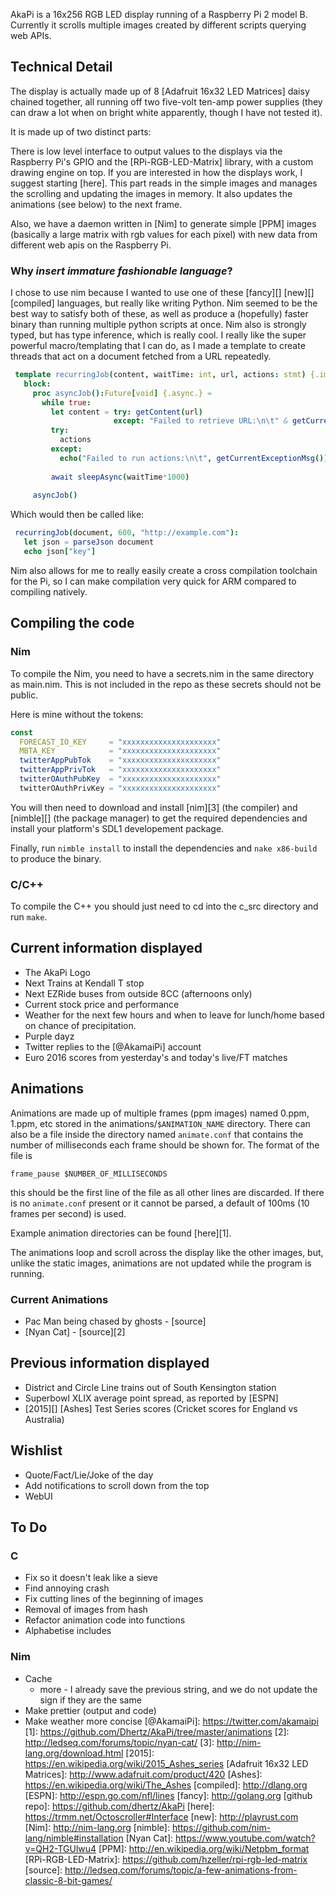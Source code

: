 AkaPi is a 16x256 RGB LED display running of a Raspberry Pi 2 model B.
Currently it scrolls multiple images created by different scripts
querying web APIs.

Technical Detail
----------------

The display is actually made up of 8 [Adafruit 16x32 LED Matrices] daisy
chained together, all running off two five-volt ten-amp power supplies
(they can draw a lot when on bright white apparently, though I have not
tested it).
 
It is made up of two distinct parts:

There is low level interface to output values to the displays via the
Raspberry Pi's GPIO and the [RPi-RGB-LED-Matrix] library, with a custom
drawing engine on top. If you are interested in how the displays work, I
suggest starting [here]. This part reads in the simple images and
manages the scrolling and updating the images in memory. It also updates
the animations (see below) to the next frame.

Also, we have a daemon written in [Nim] to generate simple [PPM] images
(basically a large matrix with rgb values for each pixel) with new data
from different web apis on the Raspberry Pi.

### Why *insert immature fashionable language*?

I chose to use nim because I wanted to use one of these [fancy][]
[new][] [compiled] languages, but really like writing Python. Nim seemed
to be the best way to satisfy both of these, as well as produce a
(hopefully) faster binary than running multiple python scripts at once.
Nim also is strongly typed, but has type inference, which is really
cool. I really like the super powerful macro/templating that I can do,
as I made a template to create threads that act on a document fetched
from a URL repeatedly.

```nim
 template recurringJob(content, waitTime: int, url, actions: stmt) {.immediate.} =
   block:
     proc asyncJob():Future[void] {.async.} =
       while true:
         let content = try: getContent(url)
                       except: "Failed to retrieve URL:\n\t" & getCurrentExceptionMsg()
         try:
           actions
         except:
           echo("Failed to run actions:\n\t", getCurrentExceptionMsg())
 
         await sleepAsync(waitTime*1000)
 
     asyncJob()
```

Which would then be called like:

```nim
 recurringJob(document, 600, "http://example.com"):
   let json = parseJson document
   echo json["key"]
```

Nim also allows for me to really easily create a cross compilation
toolchain for the Pi, so I can make compilation very quick for ARM
compared to compiling natively.

Compiling the code
------------------

### Nim
To compile the Nim, you need to have a secrets.nim in the same directory as main.nim. This is not included in the repo as these secrets should not be public.

Here is mine without the tokens:
```nim
const
  FORECAST_IO_KEY     = "xxxxxxxxxxxxxxxxxxxxx"
  MBTA_KEY            = "xxxxxxxxxxxxxxxxxxxxx"
  twitterAppPubTok    = "xxxxxxxxxxxxxxxxxxxxx"
  twitterAppPrivTok   = "xxxxxxxxxxxxxxxxxxxxx"
  twitterOAuthPubKey  = "xxxxxxxxxxxxxxxxxxxxx"
  twitterOAuthPrivKey = "xxxxxxxxxxxxxxxxxxxxx"

```

You will then need to download and install [nim][3] (the compiler) and [nimble][] (the package manager) to get the required dependencies and install your platform's SDL1 developement package.

Finally, run `nimble install` to install the dependencies and `nake x86-build` to produce the binary. 

### C/C++
To compile the C++ you should just need to cd into the c_src directory and run `make`.

Current information displayed
-----------------------------

-   The AkaPi Logo
-   Next Trains at Kendall T stop
-   Next EZRide buses from outside 8CC (afternoons only)
-   Current stock price and performance
-   Weather for the next few hours and when to leave for lunch/home
    based on chance of precipitation.
-   Purple dayz
-   Twitter replies to the [@AkamaiPi] account
-   Euro 2016 scores from yesterday's and today's live/FT matches

Animations
----------

Animations are made up of multiple frames (ppm images) named 0.ppm,
1.ppm, etc stored in the animations/`$ANIMATION_NAME` directory.
There can also be a file inside the directory named `animate.conf` 
that contains the number of milliseconds each frame should be shown 
for. The format of the file is

`frame_pause $NUMBER_OF_MILLISECONDS`

this should be the first line of the file as all other lines are
discarded. If there is no `animate.conf` present or it cannot be
parsed, a default of 100ms (10 frames per second) is used.

Example animation directories can be found [here][1].

The animations loop and scroll across the display like the other images,
but, unlike the static images, animations are not updated while the
program is running.

### Current Animations

-   Pac Man being chased by ghosts - [source]
-   [Nyan Cat] - [source][2]

Previous information displayed
------------------------------

-   District and Circle Line trains out of South Kensington station
-   Superbowl XLIX average point spread, as reported by [ESPN]
-   [2015][] [Ashes] Test Series scores (Cricket scores for England
    vs Australia)

Wishlist
--------

-   Quote/Fact/Lie/Joke of the day
-   Add notifications to scroll down from the top
-   WebUI

To Do
-----

### C

-   Fix so it doesn't leak like a sieve
-   Find annoying crash
-   Fix cutting lines of the beginning of images
-   Removal of images from hash
-   Refactor animation code into functions
-   Alphabetise includes

### Nim

-   Cache
    -   more - I already save the previous string, and we do not update
        the sign if they are the same
-   Make prettier (output and code)
-   Make weather more concise
  [@AkamaiPi]: https://twitter.com/akamaipi
  [1]: https://github.com/Dhertz/AkaPi/tree/master/animations
  [2]: http://ledseq.com/forums/topic/nyan-cat/
  [3]: http://nim-lang.org/download.html
  [2015]: https://en.wikipedia.org/wiki/2015_Ashes_series
  [Adafruit 16x32 LED Matrices]: http://www.adafruit.com/product/420
  [Ashes]: https://en.wikipedia.org/wiki/The_Ashes
  [compiled]: http://dlang.org
  [ESPN]: http://espn.go.com/nfl/lines
  [fancy]: http://golang.org
  [github repo]: https://github.com/dhertz/AkaPi
  [here]: https://trmm.net/Octoscroller#Interface
  [new]: http://playrust.com
  [Nim]: http://nim-lang.org
  [nimble]: https://github.com/nim-lang/nimble#installation
  [Nyan Cat]: https://www.youtube.com/watch?v=QH2-TGUlwu4
  [PPM]: http://en.wikipedia.org/wiki/Netpbm_format
  [RPi-RGB-LED-Matrix]: https://github.com/hzeller/rpi-rgb-led-matrix
  [source]: http://ledseq.com/forums/topic/a-few-animations-from-classic-8-bit-games/
